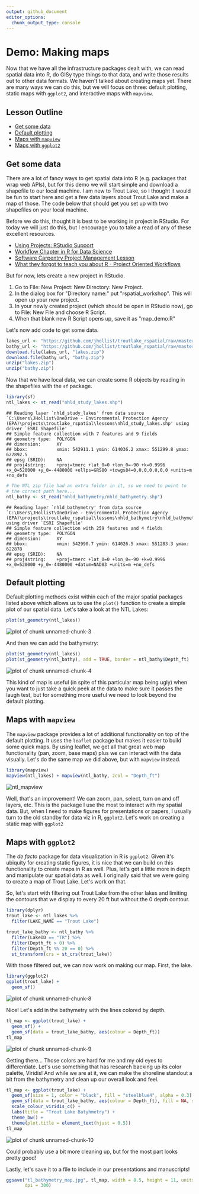 ```yaml
---
output: github_document
editor_options: 
  chunk_output_type: console
---
```




 
# Demo: Making maps
Now that we have all the infrastructure packages dealt with, we can read spatial data into R, do GISy type things to that data, and write those results out to other data formats.  We haven't talked about creating maps yet.  There are many ways we can do this, but we will focus on three: default plotting, static maps with `ggplot2`, and interactive maps with `mapview`.

## Lesson Outline
- [Get some data](#get-some-data)
- [Default plotting](#default-plotting)
- [Maps with `mapview`](#maps-with-mapview)
- [Maps with `ggplot2`](#maps-with-ggplot2)

## Get some data
There are a lot of fancy ways to get spatial data into R (e.g. packages that wrap web APIs), but for this demo we will start simple and download a shapefile to our local machine.  I am new to Trout Lake, so I thought it would be fun to start here and get a few data layers about Trout Lake and make a map of those.  The code below that should get you set up with two shapefiles on your local machine. 

Before we do this, thought it is best to be working in project in RStudio.  For today we will just do this, but I encourage you to take a read of any of these excellent resources.  

- [Using Projects: RStudio Support](https://support.rstudio.com/hc/en-us/articles/200526207-Using-Projects)
- [Workflow Chapter in R for Data Science](https://r4ds.had.co.nz/workflow-projects.html)
- [Software Carpentry Project Management Lesson](https://swcarpentry.github.io/r-novice-gapminder/02-project-intro/)
- [What they forgot to teach you about R - Project Oriented Workflows](https://whattheyforgot.org/project-oriented-workflow.html)

But for now, lets create a new project in RStudio.  

1. Go to File: New Project: New Directory: New Project.  
2. In the dialog box for "Directory name:" put "rspatial_workshop". This will open up your new project.  
3. In your newly created project (which should be open in RStudio now), go to File: New File and choose R Script.
4. When that blank new R Script opens up, save it as "map_demo.R"

Let's now add code to get some data.


```r
lakes_url <- "https://github.com/jhollist/troutlake_rspatial/raw/master/data/ntl135_v2.zip"
bathy_url <- "https://github.com/jhollist/troutlake_rspatial/raw/master/data/nhld_bathymetry_v2.zip"
download.file(lakes_url, "lakes.zip")
download.file(bathy_url, "bathy.zip")
unzip("lakes.zip")
unzip("bathy.zip")
```

Now that we have local data, we can create some R objects by reading in the shapefiles with the `sf` package.


```r
library(sf)
ntl_lakes <- st_read("nhld_study_lakes.shp")
```

```
## Reading layer `nhld_study_lakes' from data source `C:\Users\JHollist\OneDrive - Environmental Protection Agency (EPA)\projects\troutlake_rspatial\lessons\nhld_study_lakes.shp' using driver `ESRI Shapefile'
## Simple feature collection with 7 features and 9 fields
## geometry type:  POLYGON
## dimension:      XY
## bbox:           xmin: 542911.1 ymin: 614036.2 xmax: 551299.8 ymax: 622892.5
## epsg (SRID):    NA
## proj4string:    +proj=tmerc +lat_0=0 +lon_0=-90 +k=0.9996 +x_0=520000 +y_0=-4480000 +ellps=GRS80 +towgs84=0,0,0,0,0,0,0 +units=m +no_defs
```

```r
# The NTL zip file had an extra folder in it, so we need to point to 
# the correct path here...
ntl_bathy <- st_read("nhld_bathymetry/nhld_bathymetry.shp")
```

```
## Reading layer `nhld_bathymetry' from data source `C:\Users\JHollist\OneDrive - Environmental Protection Agency (EPA)\projects\troutlake_rspatial\lessons\nhld_bathymetry\nhld_bathymetry.shp' using driver `ESRI Shapefile'
## Simple feature collection with 259 features and 4 fields
## geometry type:  POLYGON
## dimension:      XY
## bbox:           xmin: 542990.7 ymin: 614026.5 xmax: 551283.3 ymax: 622878
## epsg (SRID):    NA
## proj4string:    +proj=tmerc +lat_0=0 +lon_0=-90 +k=0.9996 +x_0=520000 +y_0=-4480000 +datum=NAD83 +units=m +no_defs
```

## Default plotting
Default plotting methods exist within each of the major spatial packages listed above which allows us to use the  `plot()` function to create a simple plot of our spatial data.  Let's take a look at the NTL Lakes:


```r
plot(st_geometry(ntl_lakes))
```

![plot of chunk unnamed-chunk-3](figure/unnamed-chunk-3-1.png)

And then we can add the bathymetry:


```r
plot(st_geometry(ntl_lakes))
plot(st_geometry(ntl_bathy), add = TRUE, border = ntl_bathy$Depth_ft)
```

![plot of chunk unnamed-chunk-4](figure/unnamed-chunk-4-1.png)

This kind of map is useful (in spite of this particular map being ugly) when you want to just take a quick peek at the data to make sure it passes the laugh test, but for something more useful we need to look beyond the default plotting.  

## Maps with `mapview`
The `mapview` package provides a lot of additional functionality on top of the default plotting.  It uses the `leaflet` package but makes it easier to build some quick maps.  By using leaflet, we get all that great web map functionality (pan, zoom, base maps) plus we can interact with the data visually.  Let's do the same map we did above, but with `mapview` instead. 





```r
library(mapview)
mapview(ntl_lakes) + mapview(ntl_bathy, zcol = "Depth_ft")
```

![ntl_mapview](ntl_mapview.jpg)

Well, that's an improvement!  We can zoom, pan, select, turn on and off layers, etc.  This is the package I use the most to interact with my spatial data.  But, when I need to make figures for presentations or papers, I usually turn to the old standby for data viz in R, `ggplot2`.  Let's work on creating a static map with `ggplot2`

## Maps with `ggplot2`
The *de facto* package for data visualization in R is `ggplot2`.  Given it's ubiquity for creating static figures, it is nice that we can build on this functionality to create maps in R as well. Plus, let's get a little more in depth and manipulate our spatial data as well.  I originally said that we were going to create a map of Trout Lake.  Let's work on that. 

So, let's start with filtering out Trout Lake from the other lakes and limiting the contours that we display to every 20 ft but without the 0 depth contour. 


```r
library(dplyr)
trout_lake <- ntl_lakes %>%
  filter(LAKE_NAME == "Trout Lake")

trout_lake_bathy <- ntl_bathy %>%
  filter(LakeID == "TR") %>%
  filter(Depth_ft > 0) %>%
  filter(Depth_ft %% 20 == 0) %>%
  st_transform(crs = st_crs(trout_lake))
```

With those filtered out, we can now work on making our map.  First, the lake.


```r
library(ggplot2)
ggplot(trout_lake) +
  geom_sf()
```

![plot of chunk unnamed-chunk-8](figure/unnamed-chunk-8-1.png)

Nice!  Let's add in the bathymetry with the lines colored by depth.


```r
tl_map <- ggplot(trout_lake) +
  geom_sf() +
  geom_sf(data = trout_lake_bathy, aes(colour = Depth_ft))
tl_map
```

![plot of chunk unnamed-chunk-9](figure/unnamed-chunk-9-1.png)

Getting there...  Those colors are hard for me and my old eyes to differentiate.  Let's use something that has research backing up its color palette, Viridis!  And while we are at it, we can make the shoreline standout a bit from the bathymetry and clean up our overall look and feel.


```r
tl_map <- ggplot(trout_lake) +
  geom_sf(size = 1, color = "black", fill = "steelblue4", alpha = 0.3) +
  geom_sf(data = trout_lake_bathy, aes(colour = Depth_ft), fill = NA, size = 0.75) +
  scale_colour_viridis_c() + 
  labs(title = "Trout Lake Batyhmetry") +
  theme_bw() +
  theme(plot.title = element_text(hjust = 0.5))
tl_map
```

![plot of chunk unnamed-chunk-10](figure/unnamed-chunk-10-1.png)

Could probably use a bit more cleaning up, but for the most part looks pretty good!

Lastly, let's save it to a file to include in our presentations and manuscripts!


```r
ggsave("tl_bathymetry_map.jpg", tl_map, width = 8.5, height = 11, units = "in", 
       dpi = 300)
```



